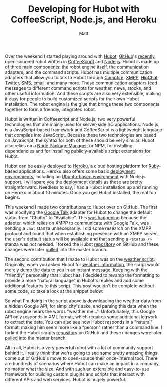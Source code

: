 ﻿---
title: Developing for Hubot with CoffeeScript, Node.js, and Heroku
author: Matt
layout: post
permalink: /2011/11/developing-for-hubot-with-coffeescript-node-js-and-heroku/
categories:
  - Development
tags:
  - github
  - tutorial
---

Over the weekend I started playing around with [Hubot][1], [GitHub][2]'s [recently][3] open-sourced robot written in [CoffeeScript][4] and [Node.js][5]. Hubot is made up of three main components: the robot engine itself, the communication adapters, and the command scripts. Hubot has multiple communication adapters that allow you to talk to Hubot through [Campfire][6], [XMPP][7], [HipChat][8], [Twitter][9], [SMS][10], email, and many more. These communication adapters feed messages to different command scripts for weather, news, stocks, and other useful information. And these scripts are also very extensible, making it easy for people to build customized scripts for their own Hubot installation. The robot engine is the glue that brings these two components together to form a friendly, integrated robot.

 [1]: http://hubot.github.com/
 [2]: http://github.com/
 [3]: https://github.com/blog/968-say-hello-to-hubot
 [4]: http://jashkenas.github.com/coffee-script/
 [5]: http://nodejs.org/
 [6]: http://campfirenow.com/
 [7]: http://xmpp.org/
 [8]: https://www.hipchat.com/
 [9]: http://twitter.com/
 [10]: http://www.twilio.com

Hubot is written in Coffeescript and Node.js, two very powerful technologies that are mainly used for server-side I/O applications. Node.js is a JavaScript-based framework and CoffeeScript is a lightweight language that compiles into JavaScript. Because these two technologies are based on JavaScript, the syntax for both of these should be very similar. Hubot also relies on a [Node Package Manager][11], or NPM, for installing dependencies and for installing publicly-available script extensions for Hubot.

 [11]: http://npmjs.org/

Hubot can be easily deployed to [Heroku][12], a cloud hosting platform for [Ruby][13]-based applications. Heroku also offers some basic [deployment environments][14], including an [Ubuntu-based environment][15] with Node.js support. I will spare you the [deployment details][16] as these are pretty straightforward. Needless to say, I had a Hubot installation up and running on Heroku in about 10 minutes. Once you get Hubot installed, the real fun begins.

 [12]: http://www.heroku.com/
 [13]: http://www.ruby-lang.org/en/
 [14]: http://devcenter.heroku.com/articles/stack
 [15]: http://devcenter.heroku.com/articles/cedar
 [16]: https://github.com/github/hubot/blob/master/src/templates/README.md

This weekend I made two contributions to Hubot over on GitHub. The first was modifying the [Google Talk][17] adapter for Hubot to change the default status from "Chatty" to "Available". This [was happening][18] because the adapter, which relies on XMPP to communicate with Google Talk, was sending a `chat` stanza unnecessarily. I did some research on the XMPP protocol and found that when establishing presence with an XMPP server, the user's default status will be available and that sending a `<status />` stanza was not needed. I forked the Hubot [repository][19] on GitHub and these changes were later [pulled][20] into the master branch.

 [17]: https://github.com/github/hubot/blob/8f36df033d3f63d2aee239cb5fe44c2c02a1a241/src/hubot/gtalk.coffee
 [18]: https://github.com/github/hubot/blob/31302370537600a52f6ed64bc8480e286156b26c/src/hubot/gtalk.coffee
 [19]: https://github.com/github/hubot
 [20]: https://github.com/github/hubot/pull/134

The second contribution that I made to Hubot was on the [weather script][21]. Originally, when you asked Hubot for [weather information][22], the script would merely dump the data to you in an instant message. Keeping with the "friendly" personality that Hubot has, I decided to revamp the formatting to provide a more "natural language" in Hubot's replies and add some additional features to this script. This post wouldn't be complete without some code, so take a look at the snippet below:

 [21]: https://github.com/github/hubot-scripts/blob/141f19e4c8d83d54b027f9a5dc0f791bd2ff011a/src/scripts/weather.coffee
 [22]: https://github.com/github/hubot-scripts/blob/6f5cbe66a7c242523f22f40b1b8e885891143eed/src/scripts/weather.coffee

<script src="https://gist.github.com/mbmccormick/1335716.js"> </script>

So what I'm doing in the script above is downloading the weather data from a hidden Google API, for simplicity's sake, and parsing this data when the robot engine hears the words "weather me ..". Unfortunately, this Google API only responds in XML format, which requires some additional legwork to extract the data. You can also see how Hubot responds in a "natural" format, making him seem more like a "person" rather than a command line. I forked the Hubot scripts [repository][23] on GitHub and these changes were later [pulled][24] into the master branch.

 [23]: https://github.com/github/hubot-scripts
 [24]: https://github.com/github/hubot-scripts/pull/78

All in all, Hubot is a very powerful robot with a lot of community support behind it. I really think that we're going to see some pretty amazing things come out of GitHub's move to open-source their once-internal tool. There are hundreds of scenarios where Hubot can make an impact in a company, no matter what the size. And with such an extensible and easy-to-use framework for building custom plugins and scripts that interact with different APIs and web services, Hubot is hugely powerful.
